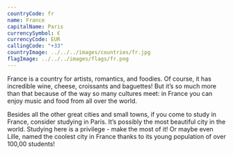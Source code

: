 ```yaml
---
countryCode: fr
name: France
capitalName: Paris
currencySymbol: €
currencyCode: EUR
callingCode: "+33"
countryImage: ../../../images/countries/fr.jpg
flagImage: ../../../images/flags/fr.png
---
```


France is a country for artists, romantics, and foodies. Of course, it has incredible wine, cheese, croissants and baguettes! But it’s so much more than that because of the way so many cultures meet: in France you can enjoy music and food from all over the world.

Besides all the other great cities and small towns, if you come to study in France, consider studying in Paris. It’s possibly the most beautiful city in the world. Studying here is a privilege - make the most of it! Or maybe even Lille, named the coolest city in France thanks to its young population of over 100,00 students!
